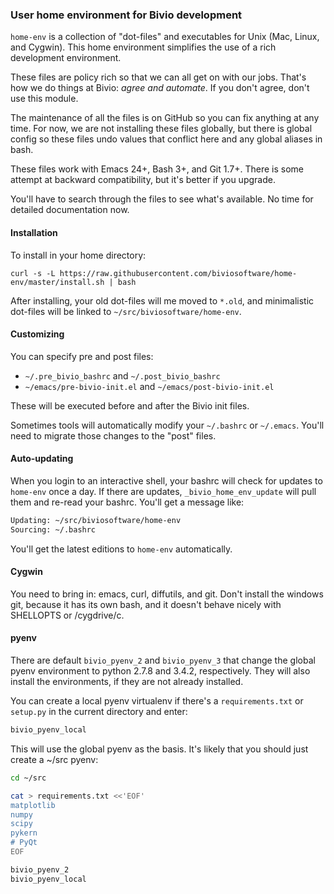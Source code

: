 ### User home environment for Bivio development

`home-env` is a collection of "dot-files" and executables for Unix
(Mac, Linux, and Cygwin). This home environment simplifies the use
of a rich development environment.

These files are policy rich so that we can all get on with our jobs. That's
how we do things at Bivio: _agree and automate_. If you don't agree,
don't use this module.

The maintenance of all the files is on GitHub so you can fix anything
at any time. For now, we are not installing these files globally, but
there is global config so these files undo values that conflict here and
any global aliases in bash.

These files work with Emacs 24+, Bash 3+, and Git 1.7+. There is some
attempt at backward compatibility, but it's better if you upgrade.

You'll have to search through the files to see what's available. No
time for detailed documentation now.

#### Installation

To install in your home directory:

```
curl -s -L https://raw.githubusercontent.com/biviosoftware/home-env/master/install.sh | bash
```

After installing, your old dot-files will me moved to `*.old`, and minimalistic
dot-files will be linked to `~/src/biviosoftware/home-env`.

#### Customizing

You can specify pre and post files:

* `~/.pre_bivio_bashrc` and `~/.post_bivio_bashrc`
* `~/emacs/pre-bivio-init.el` and `~/emacs/post-bivio-init.el`

These will be executed before and after the Bivio init files.

Sometimes tools will automatically modify your `~/.bashrc` or `~/.emacs`.
You'll need to migrate those changes to the "post" files.

#### Auto-updating

When you login to an interactive shell, your bashrc will check for
updates to `home-env` once a day.  If there are updates,
`_bivio_home_env_update` will pull them and re-read your bashrc. You'll get a message
like:

```bash
Updating: ~/src/biviosoftware/home-env
Sourcing: ~/.bashrc
```

You'll get the latest editions to `home-env` automatically.

#### Cygwin

You need to bring in: emacs, curl, diffutils, and git. Don't install the windows
git, because it has its own bash, and it doesn't behave nicely with SHELLOPTS or
/cygdrive/c.

#### pyenv

There are default `bivio_pyenv_2` and `bivio_pyenv_3` that change the
global pyenv environment to python 2.7.8 and 3.4.2, respectively. They will
also install the environments, if they are not already installed.

You can create a local pyenv virtualenv if there's a `requirements.txt` or
`setup.py` in the current directory and enter:

```bash
bivio_pyenv_local
```

This will use the global pyenv as the basis. It's likely that you should
just create a ~/src pyenv:

```bash
cd ~/src

cat > requirements.txt <<'EOF'
matplotlib
numpy
scipy
pykern
# PyQt
EOF

bivio_pyenv_2
bivio_pyenv_local
```
